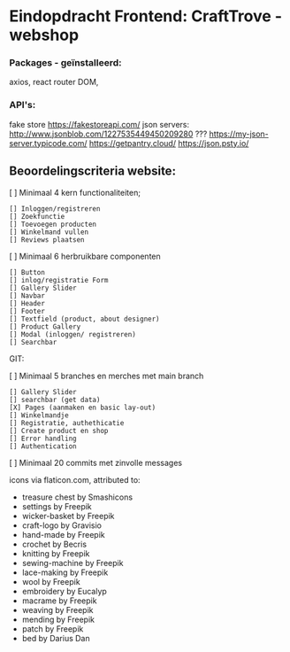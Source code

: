 # Eindopdracht Frontend: CraftTrove - webshop

### Packages - geïnstalleerd: 
axios, react router DOM, 

### API's: 

fake store https://fakestoreapi.com/
json servers: http://www.jsonblob.com/1227535449450209280 ???
https://my-json-server.typicode.com/
https://getpantry.cloud/
https://json.psty.io/


## Beoordelingscriteria website:

[ ] Minimaal 4 kern functionaliteiten;

    [] Inloggen/registreren
    [] Zoekfunctie
    [] Toevoegen producten
    [] Winkelmand vullen
    [] Reviews plaatsen

[ ] Minimaal 6 herbruikbare componenten
    
    [] Button
    [] inlog/registratie Form
    [] Gallery Slider
    [] Navbar
    [] Header
    [] Footer
    [] Textfield (product, about designer)
    [] Product Gallery
    [] Modal (inloggen/ registreren)
    [] Searchbar


GIT:

[ ] Minimaal 5 branches en merches met main branch

    [] Gallery Slider
    [] searchbar (get data)
    [X] Pages (aanmaken en basic lay-out)
    [] Winkelmandje
    [] Registratie, authethicatie
    [] Create product en shop
    [] Error handling
    [] Authentication

[ ] Minimaal 20 commits met zinvolle messages


icons via flaticon.com, attributed to:
   - treasure chest by Smashicons
   - settings by Freepik
   - wicker-basket by Freepik
   - craft-logo by Gravisio
   - hand-made by Freepik
   - crochet by Becris
   - knitting by Freepik
   - sewing-machine by Freepik
   - lace-making by Freepik
   - wool by Freepik
   - embroidery by Eucalyp
   - macrame by Freepik
   - weaving by Freepik
   - mending by Freepik
   - patch by Freepik
   - bed by Darius Dan